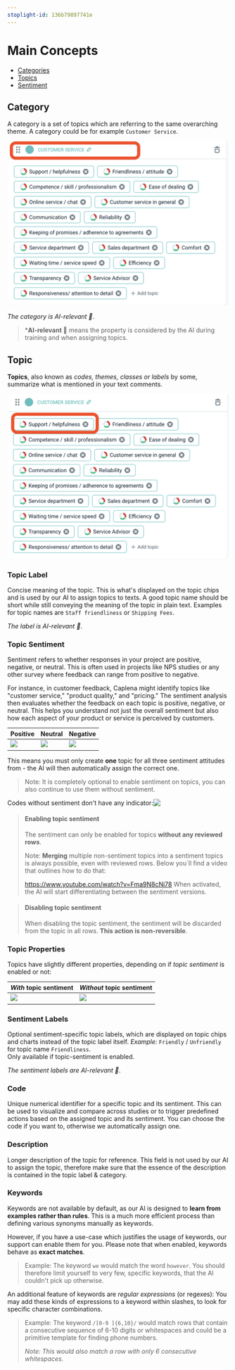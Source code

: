 ```yaml
---
stoplight-id: 136b79897741e
---
```


# Main Concepts

* [Categories](#categories)
* [Topics](#topics)
* [Sentiment](#sentiment)

## Category 

A category is a set of topics which are referring to the same overarching theme. A category could be for example `Customer Service`.

![Screenshot 2024-08-27 at 15.17.16.png](<../assets/images/Screenshot 2024-08-27 at 15.17.16.png>)


*The category is AI-relevant 🤖*.



<!-- theme: info -->

> ***AI-relevant 🤖** means the property is considered by the AI during training and when assigning topics.


## Topic

**Topics**, also known as *codes, themes, classes or labels* by some, summarize what is mentioned in your text comments.

![Screenshot 2024-08-27 at 15.20.34.png](<../assets/images/Screenshot 2024-08-27 at 15.20.34.png>)



### Topic Label

Concise meaning of the topic. This is what's displayed on the topic chips and is used by our AI to assign topics to texts. A good topic name should be short while still conveying the meaning of the topic in plain text. Examples for topic names are `Staff friendliness` or `Shipping Fees`.

*The label is AI-relevant 🤖*.
### Topic Sentiment
Sentiment refers to whether responses in your project are positive, negative, or neutral. This is often used in projects like NPS studies or any other survey where feedback can range from positive to negative.

For instance, in customer feedback, Caplena might identify topics like "customer service," "product quality," and "pricing." The sentiment analysis then evaluates whether the feedback on each topic is positive, negative, or neutral. This helps you understand not just the overall sentiment but also how each aspect of your product or service is perceived by customers.



| Positive | Neutral  | Negative  |
|---|---|---|
| <img src="https://raw.github.com/caplena/knowledge-base/master/docs/images/topic_positive.png" style="width:170px;"/> | <img src="https://raw.github.com/caplena/knowledge-base/master/docs/images/topic_neutral.png" style="width:170px;"/> |  <img src="https://raw.github.com/caplena/knowledge-base/master/docs/images/topic_negative.png" style="width:170px;"/> |

This means you must only create **one** topic for all three sentiment attitudes from - the AI will then automatically assign the correct one.

<!-- theme: info -->

> Note: It is completely optional to enable sentiment on topics, you can also continue to use them without sentiment.

<div style="display:flex; align-items: center">
<div>Codes without sentiment don't have any indicator:</div>
<img src="https://raw.github.com/caplena/knowledge-base/master/docs/images/topic_no_code.png" style="width:100px;"/>
</div>
<!-- theme: warning -->

> #### Enabling topic sentiment
>
> The sentiment can only be enabled for topics **without any reviewed rows**. 
>
> Note: **Merging** multiple non-sentiment topics into a sentiment topics is always possible, even with reviewed rows. Below you´ll find a video that outlines how to do that:
>
> https://www.youtube.com/watch?v=Fma9N8cNi78
> When activated, the AI will start differentiating between the sentiment versions.

<!-- theme: warning -->
> #### Disabling topic sentiment
>
> When disabling the topic sentiment, the sentiment will be discarded from the topic in all rows. **This action is non-reversible**.

### Topic Properties

Topics have slightly different properties, depending on if *topic sentiment* is enabled or not:

| *With* topic sentiment | *Without* topic sentiment |
|---|---|
| <img src="https://raw.github.com/caplena/knowledge-base/master/docs/images/topic_with_sentiment.png" style="width:330px;"/> | <img src="https://raw.github.com/caplena/knowledge-base/master/docs/images/topic_wo_sentiment.png" style="width:330px;"/> |



### Sentiment Labels

Optional sentiment-specific topic labels, which are displayed on topic chips and charts instead of the topic label   itself. 
*Example:* `Friendly` / `Unfriendly` for topic name `Friendliness`. <br>Only available if topic-sentiment is enabled.

*The sentiment labels are AI-relevant 🤖*.

### Code

Unique numerical identifier for a specific topic and its sentiment. This can be used to visualize and compare across studies or to trigger predefined actions based on the assigned topic and its sentiment. You can choose the code if you want to, otherwise we automatically assign one.

### Description

Longer description of the topic for reference. This field is not used by our AI to assign the topic, therefore make sure that the essence of the description is contained in the topic label & category.


### Keywords

Keywords are not available by default, as our AI is designed to **learn from examples rather than rules**. This is a much more efficient process than defining various synonyms manually as keywords.

However, if you have a use-case which justifies the usage of keywords, our support can enable them for you. Please note that when enabled, keywords behave as **exact matches**.

<!-- theme: info -->

> Example: The keyword `we` would match the word `however`. You should therefore limit yourself to very few, specific keywords, that the AI couldn't pick up otherwise.

An additional feature of keywords are *regular expressions* (or regexes): You may add these kinds of expressions to a keyword within slashes, to look for specific character combinations. 

<!-- theme: info -->

> Example: The keyword `/[0-9 ]{6,10}/` would match rows that contain a consecutive sequence of 6-10 digits or whitespaces and could be a primitive template for finding phone numbers.
>
> *Note: This would also match a row with only 6 consecutive whitespaces.*




